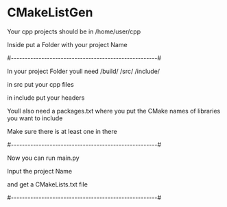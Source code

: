 # CMakeListGen
Your cpp projects should be in /home/user/cpp

Inside put a Folder with your project Name

#-----------------------------------------------------#

In your project Folder youll need
/build/ /src/ /include/

in src put your cpp files

in include put your headers

Youll also need a packages.txt where you put the CMake names of libraries you want to include

Make sure there is at least one in there

#-----------------------------------------------------#

Now you can run main.py 

Input the project Name

and get a CMakeLists.txt file

#-----------------------------------------------------#

